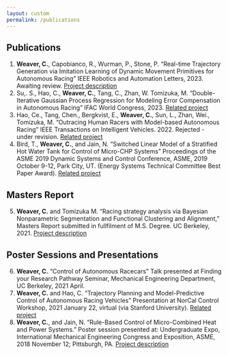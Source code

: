 ```yaml
---
layout: custom
permalink: /publications
---
```



## Publications
1. **Weaver, C.**, Capobianco, R., Wurman, P., Stone, P. “Real-time Trajectory Generation via Imitation Learning
of Dynamic Movement Primitives for Autonomous Racing” IEEE Robotics and Automation Letters, 2023.
Awaiting review. [Project description](https://cwj22.github.io/projects/dmp.html)
2. Su,. S., Hao, C., **Weaver, C.**, Tang, C., Zhan, W. Tomizuka, M. “Double-Iterative Gaussian Process Regression
for Modeling Error Compensation in Autonomous Racing” IFAC World Congress, 2023.  [Related project](https://cwj22.github.io/projects/mpc.html)
3. Hao, Ce., Tang, Chen., Bergkvist, E., **Weaver, C.**, Sun, L., Zhan, Wei., Tomizuka, M. “Outracing Human Racers
with Model-based Autonomous Racing” IEEE Transactions on Intelligent Vehicles. 2022. Rejected - under revision. [Related project](https://cwj22.github.io/projects/mpc.html)
4. Bird, T., **Weaver, C.**, and Jain, N. “Switched Linear Model of a Stratified Hot Water Tank for Control of
Micro-CHP Systems” Proceedings of the ASME 2019 Dynamic Systems and Control Conference, ASME, 2019
October 9-12, Park City, UT. (Energy Systems Technical Committee Best Paper Award). [Related project](https://cwj22.github.io/projects/dmp.html)

## Masters Report
5. **Weaver, C.** and Tomizuka M. “Racing strategy analysis via Bayesian Nonparametric Segmentation and Functional Clustering and Alignment,” Masters Report submitted in fullfilment of M.S. Degree. UC Berkeley, 2021. [Project description](https://cwj22.github.io/projects/hdphmm.html)

## Poster Sessions and Presentations
6. **Weaver, C.** “Control of Autonomous Racecars” Talk presented at Finding your Research Pathway Seminar,
Mechanical Engineering Department, UC Berkeley, 2021 April.
7. **Weaver, C.** and Hao, C. “Trajectory Planning and Model-Predictive Control of Autonomous Racing
Vehicles” Presentation at NorCal Control Workshop, 2021 January 22, virtual (via Stanford University). [Related project](https://cwj22.github.io/projects/mpc.html)
8. **Weaver, C.**, and Jain, N. “Rule-Based Control of Micro-Combined Heat and Power Systems.” Poster session
presented at: Undergraduate Expo, International Mechanical Engineering Congress and Exposition, ASME,
2018 November 12; Pittsburgh, PA. [Project description](https://cwj22.github.io/projects/dmp.html)